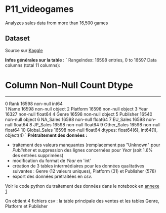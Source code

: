 # P11_videogames
Analyzes sales data from more than 16,500 games


## Dataset
Source sur [Kaggle](https://www.kaggle.com/gregorut/videogamesales)

__Infos générales sur la table :__
`
RangeIndex: 16598 entries, 0 to 16597
Data columns (total 11 columns):
 #   Column        Non-Null Count  Dtype  
---  ------        --------------  -----  
 0   Rank          16598 non-null  int64  
 1   Name          16598 non-null  object 
 2   Platform      16598 non-null  object 
 3   Year          16327 non-null  float64
 4   Genre         16598 non-null  object 
 5   Publisher     16540 non-null  object 
 6   NA_Sales      16598 non-null  float64
 7   EU_Sales      16598 non-null  float64
 8   JP_Sales      16598 non-null  float64
 9   Other_Sales   16598 non-null  float64
 10  Global_Sales  16598 non-null  float64
dtypes: float64(6), int64(1), object(4)
`
__Prétraitement des données :__
  - traitement des valeurs manquantes (remplacement pas "Unknown" pour _Publisher_ et suppression des lignes concernées pour _Year_ (soit 1.6% des entrées supprimées)
  - modification du format de _Year_ en 'int'
  - création de 3 tables intermédiaires pour les données qualitatives suivantes : Genre (12 valeurs uniques), Platform (31) et Publisher (578)
  - export des données prétraitées en csv.

Voir le code python du traitement des données dans le notebook en [annexe 1]()

On obtient 4 fichiers csv : la table principale des ventes et les tables Genre, Platform et Publisher



